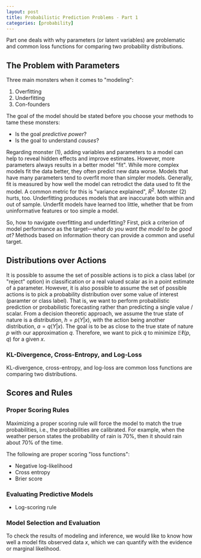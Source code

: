 ```yaml
---
layout: post
title: Probabilistic Prediction Problems - Part 1
categories: [probability]
---
```


Part one deals with why parameters (or latent variables) are problematic and common loss functions for comparing two probability distributions. 

## The Problem with Parameters

Three main monsters when it comes to "modeling":
1. Overfitting
2. Underfitting
3. Con-founders

The goal of the model should be stated before you choose your methods to tame these monsters:
- Is the goal _predictive power_?
- Is the goal to understand _causes_?

Regarding monster (1), adding variables and parameters to a model can help to reveal hidden effects and improve estimates. However, more parameters always results in a better model "fit". While more complex models fit the data better, they often predict new data worse. Models that have many parameters tend to overfit more than simpler models. Generally, fit is measured by how well the model can retrodict the data used to fit the model. A common metric for this is "variance explained", $R^2$. Monster (2) hurts, too. Underfitting produces models that are inaccurate both within and out of sample. Underfit models have learned too little, whether that be from uninformative features or too simple a model.

So, how to navigate overfitting and underfitting? First, pick a criterion of model performance as the target—_what do you want the model to be good at?_ Methods based on information theory can provide a common and useful target.  

## Distributions over Actions

It is possible to assume the set of possible actions is to pick a class label (or "reject" option) in classification or a real valued scalar as in a point estimate of a parameter. However, it is also possible to assume the set of possible actions is to pick a probability distribution over some value of interest (paramter or class label). That is, we want to perform probabilistic  prediction or probabilistic forecasting rather than predicting a single value / scalar. From a decision theoretic approach, we assume the true state of nature is a distribution, $h = p(Y \vert x)$, with the action being another distribution, $a = q(Y \vert x)$. The goal is to be as close to the true state of nature $p$ with our approximation $q$. Therefore, we want to pick $q$ to minimize $\mathbb{E}\ell(p, q)$ for a given $x$. 



### KL-Divergence, Cross-Entropy, and Log-Loss

KL-divergence, cross-entropy, and log-loss are common loss functions are comparing two distributions.


## Scores and Rules



### Proper Scoring Rules

Maximizing a proper scoring rule will force the model to match the true probabilities, i.e., the probabilities are calibrated. For example, when the weather person states the probability of rain is $70\%$, then it should rain about $70\%$ of the time. 

The following are proper scoring "loss functions":

- Negative log-likelihood
- Cross entropy
- Brier score

### Evaluating Predictive Models

- Log-scoring rule

### Model Selection and Evaluation

To check the results of modeling and inference, we would like to know how well a model fits observed data $x$, which we can quantify with the evidence or marginal likelihood.